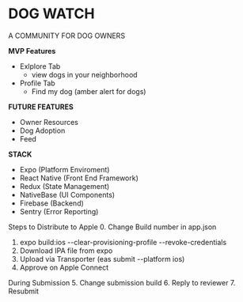# DOG WATCH
A COMMUNITY FOR DOG OWNERS

**MVP Features**
- Exlplore Tab
  - view dogs in your neighborhood
- Profile Tab
  - Find my dog (amber alert for dogs)
  
**FUTURE FEATURES**
- Owner Resources
- Dog Adoption
- Feed 

**STACK**
- Expo (Platform Enviroment)
- React Native (Front End Framework)
- Redux (State Management)
- NativeBase (UI Components)
- Firebase (Backend)
- Sentry (Error Reporting)



Steps to Distribute to Apple
0. Change Build number in app.json
1. expo build:ios --clear-provisioning-profile --revoke-credentials
2. Download IPA file from expo 
3. Upload via Transporter (eas submit --platform ios)
4. Approve on Apple Connect 


During Submission
5. Change submission build 
6. Reply to reviewer 
7. Resubmit 
